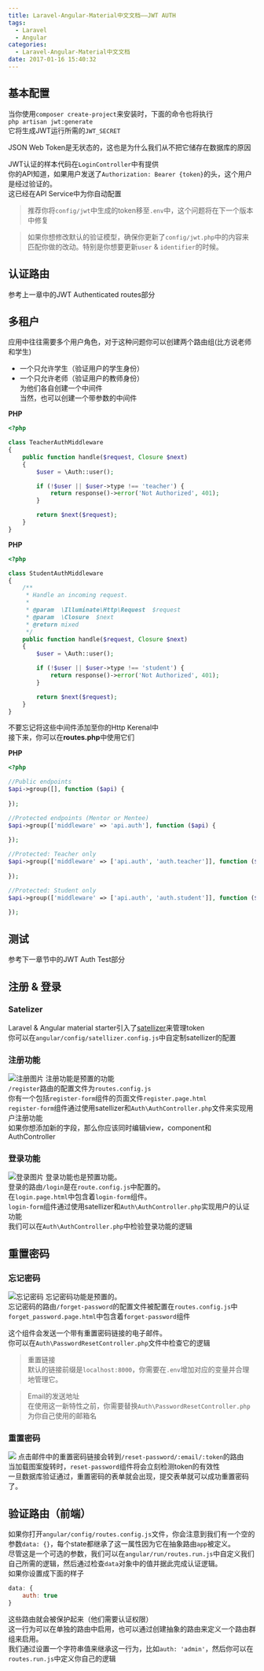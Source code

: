 ```yaml
---
title: Laravel-Angular-Material中文文档——JWT AUTH
tags:
  - Laravel
  - Angular
categories:
  - Laravel-Angular-Material中文文档
date: 2017-01-16 15:40:32
---
```


## 基本配置
当你使用`composer create-project`来安装时，下面的命令也将执行  
`php artisan jwt:generate`  
它将生成JWT运行所需的`JWT_SECRET`  

JSON Web Token是无状态的，这也是为什么我们从不把它储存在数据库的原因

JWT认证的样本代码在`LoginController`中有提供  
你的API知道，如果用户发送了`Authorization: Bearer {token}`的头，这个用户是经过验证的。  
这已经在API Service中为你自动配置

> 推荐你将`config/jwt`中生成的token移至`.env`中，这个问题将在下一个版本中修复

> 如果你想修改默认的验证模型，确保你更新了`config/jwt.php`中的内容来匹配你做的改动。特别是你想要更新`user` & `identifier`的时候。

<!--more-->
## 认证路由
参考上一章中的JWT Authenticated routes部分

## 多租户
应用中往往需要多个用户角色，对于这种问题你可以创建两个路由组(比方说老师和学生)

* 一个只允许学生（验证用户的学生身份）
* 一个只允许老师（验证用户的教师身份）  
为他们各自创建一个中间件  
当然，也可以创建一个带参数的中间件  

**PHP**

```php
<?php

class TeacherAuthMiddleware
{
    public function handle($request, Closure $next)
    {
        $user = \Auth::user();

        if (!$user || $user->type !== 'teacher') {
            return response()->error('Not Authorized', 401);
        }

        return $next($request);
    }
}
```

**PHP**

```php
<?php

class StudentAuthMiddleware
{
    /**
     * Handle an incoming request.
     *
     * @param  \Illuminate\Http\Request  $request
     * @param  \Closure  $next
     * @return mixed
     */
    public function handle($request, Closure $next)
    {
        $user = \Auth::user();

        if (!$user || $user->type !== 'student') {
            return response()->error('Not Authorized', 401);
        }

        return $next($request);
    }
}
```

不要忘记将这些中间件添加至你的Http Kerenal中  
接下来，你可以在**routes.php**中使用它们  

**PHP**

```php
<?php

//Public endpoints
$api->group([], function ($api) {
  
});

//Protected endpoints (Mentor or Mentee)
$api->group(['middleware' => 'api.auth'], function ($api) {
  
});

//Protected: Teacher only
$api->group(['middleware' => ['api.auth', 'auth.teacher']], function ($api) {
  
});

//Protected: Student only
$api->group(['middleware' => ['api.auth', 'auth.student']], function ($api) {
  
});
```

## 测试
参考下一章节中的JWT Auth Test部分

## 注册 & 登录
### Satelizer
Laravel & Angular material starter引入了[satellizer](https://github.com/sahat/satellizer)来管理token  
你可以在`angular/config/satellizer.config.js`中自定制satellizer的配置

### 注册功能
![注册图片](https://files.readme.io/NsKdOEzjRmKncNS6JN9g_Screen%20Shot%202016-04-21%20at%2012.48.07%20AM.png)
注册功能是预置的功能  
`/register`路由的配置文件为`routes.config.js`  
你有一个包括`register-form`组件的页面文件`register.page.html`  
`register-form`组件通过使用satellizer和`Auth\AuthController.php`文件来实现用户注册功能  
如果你想添加新的字段，那么你应该同时编辑view，component和AuthController  
### 登录功能
![登录图片](https://files.readme.io/l5vRJ9UDRvyrZ4oxwf4z_Screen%20Shot%202016-04-21%20at%2012.48.21%20AM.png)
登录功能也是预置功能。  
登录的路由`/login`是在`route.config.js`中配置的。  
在`login.page.html`中包含着`login-form`组件。  
`login-form`组件通过使用satellizer和`Auth\AuthController.php`实现用户的认证功能  
我们可以在`Auth\AuthController.php`中检验登录功能的逻辑
## 重置密码
### 忘记密码
![忘记密码](https://files.readme.io/JeTq2IfRZe7hrEEGyPxD_Screen%20Shot%202016-04-21%20at%202.28.19%20AM.png)
忘记密码功能是预置的。  
忘记密码的路由`/forget-password`的配置文件被配置在`routes.config.js`中  
`forget_password.page.html`中包含着`forget-password`组件  

这个组件会发送一个带有重置密码链接的电子邮件。  
你可以在`Auth\PasswordResetController.php`文件中检查它的逻辑  

> 重置链接  
> 默认的链接前缀是`localhost:8000`，你需要在`.env`增加对应的变量并合理地管理它。  

> Email的发送地址  
> 在使用这一新特性之前，你需要替换`Auth\PasswordResetController.php`为你自己使用的邮箱名

### 重置密码
![](https://files.readme.io/qI8pUzE1SFCTsQu5op4S_Screen%20Shot%202016-04-21%20at%202.29.32%20AM.png)
点击邮件中的重置密码链接会转到`/reset-password/:email/:token`的路由  
当加载图案旋转时，`reset-password`组件将会立刻检测token的有效性  
一旦数据库验证通过，重置密码的表单就会出现，提交表单就可以成功重置密码了。  
## 验证路由（前端）
如果你打开`angular/config/routes.config.js`文件，你会注意到我们有一个空的参数`data: {}`，每个state都继承了这一属性因为它在抽象路由`app`被定义。  
尽管这是一个可选的参数，我们可以在`angular/run/routes.run.js`中自定义我们自己所需的逻辑，然后通过检查`data`对象中的值并据此完成认证逻辑。  
如果你设置成下面的样子  

```javascript
data: {
	auth: true
}
```

这些路由就会被保护起来（他们需要认证权限）  
这一行为可以在单独的路由中启用，也可以通过创建抽象的路由来定义一个路由群组来启用。  
我们通过设置一个字符串值来继承这一行为，比如`auth: 'admin'`，然后你可以在`routes.run.js`中定义你自己的逻辑
